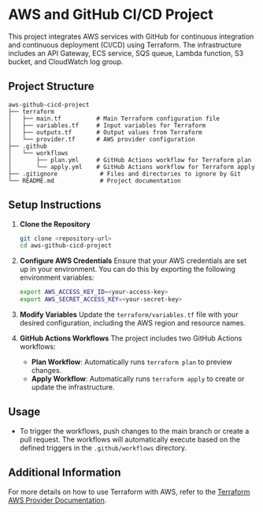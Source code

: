 # AWS and GitHub CI/CD Project

This project integrates AWS services with GitHub for continuous integration and continuous deployment (CI/CD) using Terraform. The infrastructure includes an API Gateway, ECS service, SQS queue, Lambda function, S3 bucket, and CloudWatch log group.

## Project Structure

```
aws-github-cicd-project
├── terraform
│   ├── main.tf          # Main Terraform configuration file
│   ├── variables.tf     # Input variables for Terraform
│   ├── outputs.tf       # Output values from Terraform
│   └── provider.tf      # AWS provider configuration
├── .github
│   └── workflows
│       ├── plan.yml     # GitHub Actions workflow for Terraform plan
│       └── apply.yml    # GitHub Actions workflow for Terraform apply
├── .gitignore            # Files and directories to ignore by Git
└── README.md             # Project documentation
```

## Setup Instructions

1. **Clone the Repository**
   ```bash
   git clone <repository-url>
   cd aws-github-cicd-project
   ```

2. **Configure AWS Credentials**
   Ensure that your AWS credentials are set up in your environment. You can do this by exporting the following environment variables:
   ```bash
   export AWS_ACCESS_KEY_ID=<your-access-key>
   export AWS_SECRET_ACCESS_KEY=<your-secret-key>
   ```

3. **Modify Variables**
   Update the `terraform/variables.tf` file with your desired configuration, including the AWS region and resource names.

4. **GitHub Actions Workflows**
   The project includes two GitHub Actions workflows:
   - **Plan Workflow**: Automatically runs `terraform plan` to preview changes.
   - **Apply Workflow**: Automatically runs `terraform apply` to create or update the infrastructure.

## Usage

- To trigger the workflows, push changes to the main branch or create a pull request. The workflows will automatically execute based on the defined triggers in the `.github/workflows` directory.

## Additional Information

For more details on how to use Terraform with AWS, refer to the [Terraform AWS Provider Documentation](https://registry.terraform.io/providers/hashicorp/aws/latest/docs).